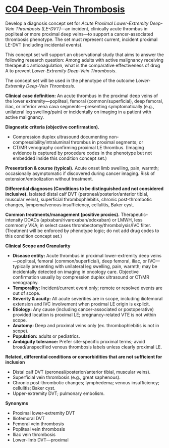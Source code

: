 # [C04 Deep-Vein Thrombosis](https://github.com/ohdsi-studies/MindMeetsMachines/tree/main/C04)

Develop a diagnosis concept set for *Acute Proximal Lower-Extremity Deep-Vein Thrombosis (LE-DVT)*—an incident, clinically acute thrombus in popliteal or more proximal deep veins—to support a cancer-associated thrombosis phenotype. The set must represent current, incident proximal LE-DVT (including incidental events).

This concept set will support an observational study that aims to answer the following research question: Among adults with active malignancy receiving therapeutic anticoagulation, what is the comparative effectiveness of drug A to prevent *Lower-Extremity Deep-Vein Thrombosis*.

The concept set will be used in the phenotype of the outcome *Lower-Extremity Deep-Vein Thrombosis*.

**Clinical case definition:** An acute thrombus in the proximal deep veins of the lower extremity—popliteal, femoral (common/superficial), deep femoral, iliac, or inferior vena cava segments—presenting symptomatically (e.g., unilateral leg swelling/pain) or incidentally on imaging in a patient with active malignancy.

**Diagnostic criteria (objective confirmation).**

* Compression duplex ultrasound documenting non-compressibility/intraluminal thrombus in proximal segments; or  
* CT/MR venography confirming proximal LE thrombus. (Imaging evidence is captured by procedure codes in the phenotype but not embedded inside this condition concept set.)

**Presentation & course (typical).** Acute onset limb swelling, pain, warmth; occasionally asymptomatic if discovered during cancer imaging. Risk of extension/embolization without treatment.

**Differential diagnoses (Conditions to be distinguished and not considered inclusive).** Isolated distal calf DVT (peroneal/posterior/anterior tibial, muscular veins), superficial thrombophlebitis, chronic post-thrombotic changes, lympema/venous insufficiency, cellulitis, Baker cyst.

**Common treatments/management (positive proxies).** Therapeutic-intensity DOACs (apixaban/rivaroxaban/edoxaban) or LMWH, less commonly VKA; in select cases thrombectomy/thrombolysis/IVC filter. (Treatment will be enforced by phenotype logic; do not add drug codes to this condition concept set.)

**Clinical Scope and Granularity**

* **Disease entity:** Acute thrombus in proximal lower-extremity deep veins—popliteal, femoral (common/superficial), deep femoral, iliac, or IVC—typically presenting with unilateral leg swelling, pain, warmth; may be incidentally detected on imaging in oncology care. Objective confirmation usually by compression duplex ultrasound or CT/MR venography.  
* **Temporality:** Incident/current event only; remote or resolved events are out of scope.  
* **Severity & acuity:** All acute severities are in scope, including iliofemoral extension and IVC involvement when proximal LE origin is explicit.  
* **Etiology:** Any cause (including cancer-associated or postoperative) provided location is proximal LE; pregnancy-related VTE is not within scope.  
* **Anatomy:** Deep and proximal veins only (ex. thrombophlebitis is not in scope).  
* **Population:** adults or pediatrics.  
* **Ambiguity tolerance:** Prefer site-specific proximal terms; avoid broad/unspecified venous thrombosis labels unless clearly proximal LE.

**Related, differential conditions or comorbidities that are not sufficient for inclusion**

* Distal calf DVT (peroneal/posterior/anterior tibial, muscular veins).  
* Superficial vein thrombosis (e.g., great saphenous).  
* Chronic post-thrombotic changes; lymphedema; venous insufficiency; cellulitis; Baker cyst.  
* Upper-extremity DVT; pulmonary embolism.

**Synonyms**

* Proximal lower-extremity DVT  
* Iliofemoral DVT  
* Femoral vein thrombosis  
* Popliteal vein thrombosis  
* Iliac vein thrombosis  
* Lower-limb DVT—proximal
